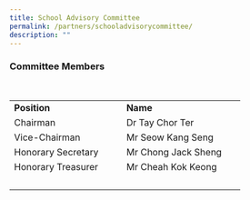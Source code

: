 ```yaml
---
title: School Advisory Committee
permalink: /partners/schooladvisorycommittee/
description: ""
---
```

### Committee Members

<table>  
  <tr>  
    <td><b>Position<b><td>  
    <td><b> Name<b><td>  
  <tr>  
  <tr>  
    <td>Chairman<td>  
			<td>Dr Tay Chor Ter<td>  
  <tr>  
  <tr>  
    <td>Vice-Chairman<td>  
    <td>Mr Seow Kang Seng<td>  
		<tr>  
  <tr>
    <td>Honorary Secretary<td>  
    <td>Mr Chong Jack Sheng<td>  
		<tr>  
  <tr>
    <td>Honorary Treasurer<td>  
    <td>Mr Cheah Kok Keong<td> 
		<tr>  
  <tr>
    <td><td>  
    <td><td> 
</table>